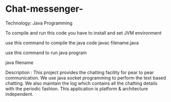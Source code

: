 # Chat-messenger-
Technology: Java Programming

To compile and run this code you have to install and set JVM environment 

use this command to compile the java code 
javac filename.java

use this command to run java program

java filename

Description :
This project provides the chatting facility for pear to pear communication. We use
java socket programming to perform the text based chatting.
We also maintain the log which contains all the chatting details with the periodic
fashion.
This application is platform & architecture independent.
